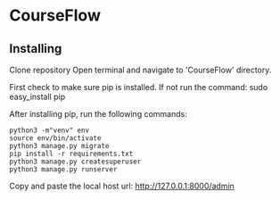 # CourseFlow

## Installing 
Clone repository 
Open terminal and navigate to 'CourseFlow' directory.

First check to make sure pip is installed. If not run the command: sudo easy_install pip

After installing pip, run the following commands:
```
python3 -m"venv" env
source env/bin/activate 
python3 manage.py migrate
pip install -r requirements.txt 
python3 manage.py createsuperuser
python3 manage.py runserver
```

Copy and paste the local host url: http://127.0.0.1:8000/admin
